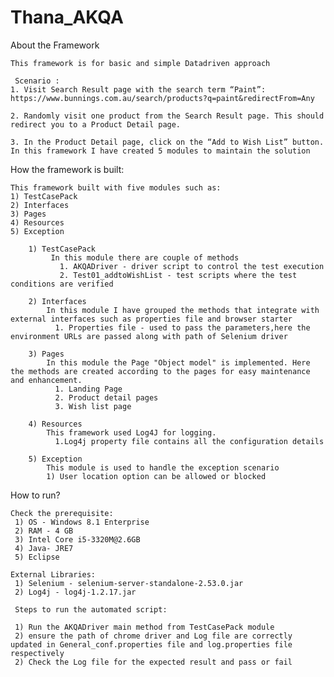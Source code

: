 # Thana_AKQA

About the Framework

	This framework is for basic and simple Datadriven approach 

	 Scenario : 
    1. Visit Search Result page with the search term “Paint”: https://www.bunnings.com.au/search/products?q=paint&redirectFrom=Any
    
    2. Randomly visit one product from the Search Result page. This should redirect you to a Product Detail page.
    
    3. In the Product Detail page, click on the “Add to Wish List” button. In this framework I have created 5 modules to maintain the solution 
 
How the framework is built:

	This framework built with five modules such as:
	1) TestCasePack
	2) Interfaces
	3) Pages
	4) Resources
	5) Exception

		1) TestCasePack
			 In this module there are couple of methods 
			   1. AKQADriver - driver script to control the test execution
			   2. Test01_addtoWishList - test scripts where the test conditions are verified

		2) Interfaces
			In this module I have grouped the methods that integrate with external interfaces such as properties file and browser starter
			  1. Properties file - used to pass the parameters,here the environment URLs are passed along with path of Selenium driver

		3) Pages
			In this module the Page "Object model" is implemented. Here the methods are created according to the pages for easy maintenance and enhancement.
			  1. Landing Page
			  2. Product detail pages
			  3. Wish list page

		4) Resources
			This framework used Log4J for logging.
			  1.Log4j property file contains all the configuration details

		5) Exception
			This module is used to handle the exception scenario
			1) User location option can be allowed or blocked

How to run?

	Check the prerequisite:
	 1) OS - Windows 8.1 Enterprise
	 2) RAM - 4 GB
	 3) Intel Core i5-3320M@2.6GB
	 4) Java- JRE7
	 5) Eclipse
	 
	External Libraries:
	 1) Selenium - selenium-server-standalone-2.53.0.jar
	 2) Log4j - log4j-1.2.17.jar
	 
	 Steps to run the automated script:
	 
	 1) Run the AKQADriver main method from TestCasePack module
	 2) ensure the path of chrome driver and Log file are correctly updated in General_conf.properties file and log.properties file respectively
	 2) Check the Log file for the expected result and pass or fail
